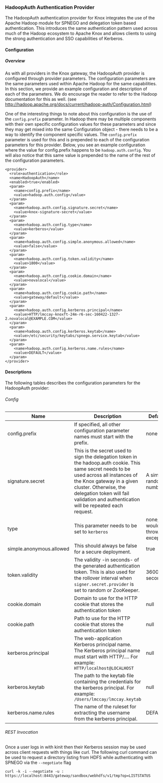 <!---
   Licensed to the Apache Software Foundation (ASF) under one or more
   contributor license agreements.  See the NOTICE file distributed with
   this work for additional information regarding copyright ownership.
   The ASF licenses this file to You under the Apache License, Version 2.0
   (the "License"); you may not use this file except in compliance with
   the License.  You may obtain a copy of the License at

       https://www.apache.org/licenses/LICENSE-2.0

   Unless required by applicable law or agreed to in writing, software
   distributed under the License is distributed on an "AS IS" BASIS,
   WITHOUT WARRANTIES OR CONDITIONS OF ANY KIND, either express or implied.
   See the License for the specific language governing permissions and
   limitations under the License.
--->

### HadoopAuth Authentication Provider ###
The HadoopAuth authentication provider for Knox integrates the use of the Apache Hadoop module for SPNEGO and delegation token based authentication. This introduces the same authentication pattern used across much of the Hadoop ecosystem to Apache Knox and allows clients to using the strong authentication and SSO capabilities of Kerberos.

#### Configuration ####
##### Overview #####
As with all providers in the Knox gateway, the HadoopAuth provider is configured through provider parameters. The configuration parameters are the same parameters used within Apache Hadoop for the same capabilities. In this section, we provide an example configuration and description of each of the parameters. We do encourage the reader to refer to the Hadoop documentation for this as well. (see http://hadoop.apache.org/docs/current/hadoop-auth/Configuration.html)

One of the interesting things to note about this configuration is the use of the `config.prefix` parameter. In Hadoop there may be multiple components with their own specific configuration values for these parameters and since they may get mixed into the same Configuration object - there needs to be a way to identify the component specific values. The `config.prefix` parameter is used for this and is prepended to each of the configuration parameters for this provider. Below, you see an example configuration where the value for config.prefix happens to be `hadoop.auth.config`. You will also notice that this same value is prepended to the name of the rest of the configuration parameters.

    <provider>
      <role>authentication</role>
      <name>HadoopAuth</name>
      <enabled>true</enabled>
      <param>
        <name>config.prefix</name>
        <value>hadoop.auth.config</value>
      </param>
      <param>
        <name>hadoop.auth.config.signature.secret</name>
        <value>knox-signature-secret</value>
      </param>
      <param>
        <name>hadoop.auth.config.type</name>
        <value>kerberos</value>
      </param>
      <param>
        <name>hadoop.auth.config.simple.anonymous.allowed</name>
        <value>false</value>
      </param>
      <param>
        <name>hadoop.auth.config.token.validity</name>
        <value>1800</value>
      </param>
      <param>
        <name>hadoop.auth.config.cookie.domain</name>
        <value>novalocal</value>
      </param>
      <param>
        <name>hadoop.auth.config.cookie.path</name>
        <value>gateway/default</value>
      </param>
      <param>
        <name>hadoop.auth.config.kerberos.principal</name>
        <value>HTTP/lmccay-knoxft-24m-r6-sec-160422-1327-2.novalocal@EXAMPLE.COM</value>
      </param>
      <param>
        <name>hadoop.auth.config.kerberos.keytab</name>
        <value>/etc/security/keytabs/spnego.service.keytab</value>
      </param>
      <param>
        <name>hadoop.auth.config.kerberos.name.rules</name>
        <value>DEFAULT</value>
      </param>
    </provider>
  

#### Descriptions ####
The following tables describes the configuration parameters for the HadoopAuth provider:

###### Config

Name | Description | Default
---------|-----------|----
config.prefix            | If specified, all other configuration parameter names must start with the prefix. | none
signature.secret|This is the secret used to sign the delegation token in the hadoop.auth cookie. This same secret needs to be used across all instances of the Knox gateway in a given cluster. Otherwise, the delegation token will fail validation and authentication will be repeated each request. | A simple random number  
type                     | This parameter needs to be set to `kerberos` | none, would throw exception
simple.anonymous.allowed | This should always be false for a secure deployment. | true
token.validity           | The validity -in seconds- of the generated authentication token. This is also used for the rollover interval when `signer.secret.provider` is set to random or ZooKeeper. | 36000 seconds
cookie.domain            | Domain to use for the HTTP cookie that stores the authentication token | null
cookie.path              | Path to use for the HTTP cookie that stores the authentication token | null
kerberos.principal       | The web-application Kerberos principal name. The Kerberos principal name must start with HTTP/.... For example: `HTTP/localhost@LOCALHOST` | null
kerberos.keytab          | The path to the keytab file containing the credentials for the kerberos principal. For example: `/Users/lmccay/lmccay.keytab` | null
kerberos.name.rules      | The name of the ruleset for extracting the username from the kerberos principal. | DEFAULT

###### REST Invocation
Once a user logs in with kinit then their Kerberos session may be used across client requests with things like curl.
The following curl command can be used to request a directory listing from HDFS while authenticating with SPNEGO via the `--negotiate` flag

    curl -k -i --negotiate -u : https://localhost:8443/gateway/sandbox/webhdfs/v1/tmp?op=LISTSTATUS


